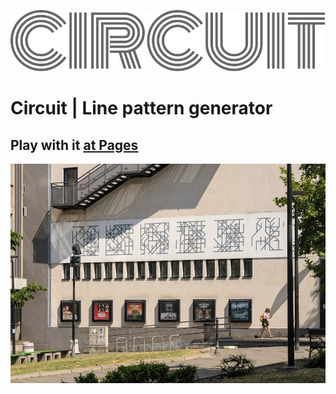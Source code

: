 ![Circuit](public/circuit-large.svg)

# Circuit | Line pattern generator

## Play with it [at Pages](https://lstpxl.github.io/circuit/)

<!-- Playground at [https://lstpxl.github.io/circuit/](https://lstpxl.github.io/circuit/) -->

![Club City Hall façade](public/street-view-2.jpg)

<!-- Inspired by Belgrade Club City Hall façade decor ([Google street view link](https://maps.app.goo.gl/B44u2bpYjzSQoiYg9)) -->
